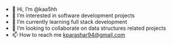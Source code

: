 - 👋 Hi, I’m @kaa5hh
- 👀 I’m interested in software development projects
- 🌱 I’m currently learning full stack development
- 💞️ I’m looking to collaborate on data structures related projects
- 📫 How to reach me kparashar94@gmail.com

<!---
kaa5hh/kaa5hh is a ✨ special ✨ repository because its `README.md` (this file) appears on your GitHub profile.
You can click the Preview link to take a look at your changes.
--->
